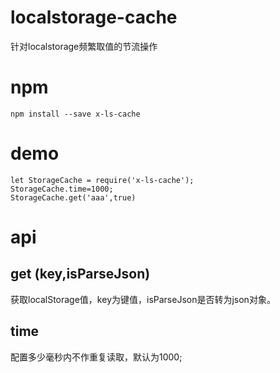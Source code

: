 <!--
 * @Descripttion: 
 * @Author: tianxiangbing
 * @Date: 2020-07-08 16:14:24
 * @LastEditTime: 2020-12-01 17:20:24
 * @github: https://github.com/tianxiangbing
 -->
# localstorage-cache
针对localstorage频繁取值的节流操作
# npm 
```
npm install --save x-ls-cache
```

# demo
```
let StorageCache = require('x-ls-cache');
StorageCache.time=1000;
StorageCache.get('aaa',true)
```
# api
## get (key,isParseJson)
获取localStorage值，key为键值，isParseJson是否转为json对象。

## time
配置多少毫秒内不作重复读取，默认为1000;